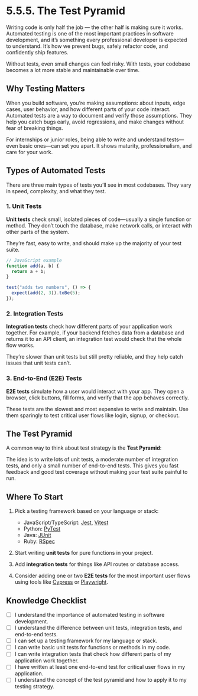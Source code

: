 # 5.5.5. The Test Pyramid

Writing code is only half the job — the other half is making sure it works. Automated testing is one of the most important practices in software development, and it’s something every professional developer is expected to understand. It’s how we prevent bugs, safely refactor code, and confidently ship features.

Without tests, even small changes can feel risky. With tests, your codebase becomes a lot more stable and maintainable over time.

## Why Testing Matters

When you build software, you’re making assumptions: about inputs, edge cases, user behavior, and how different parts of your code interact. Automated tests are a way to document and verify those assumptions. They help you catch bugs early, avoid regressions, and make changes without fear of breaking things.

For internships or junior roles, being able to write and understand tests—even basic ones—can set you apart. It shows maturity, professionalism, and care for your work.

## Types of Automated Tests

There are three main types of tests you’ll see in most codebases. They vary in speed, complexity, and what they test.

### 1. Unit Tests

**Unit tests** check small, isolated pieces of code—usually a single function or method. They don’t touch the database, make network calls, or interact with other parts of the system.

They’re fast, easy to write, and should make up the majority of your test suite.

```js
// JavaScript example
function add(a, b) {
  return a + b;
}

test("adds two numbers", () => {
  expect(add(2, 3)).toBe(5);
});
```

### 2. Integration Tests

**Integration tests** check how different parts of your application work together. For example, if your backend fetches data from a database and returns it to an API client, an integration test would check that the whole flow works.

They’re slower than unit tests but still pretty reliable, and they help catch issues that unit tests can’t.

### 3. End-to-End (E2E) Tests

**E2E tests** simulate how a user would interact with your app. They open a browser, click buttons, fill forms, and verify that the app behaves correctly.

These tests are the slowest and most expensive to write and maintain. Use them sparingly to test critical user flows like login, signup, or checkout.

## The Test Pyramid

A common way to think about test strategy is the **Test Pyramid**:

The idea is to write lots of unit tests, a moderate number of integration tests, and only a small number of end-to-end tests. This gives you fast feedback and good test coverage without making your test suite painful to run.

## Where To Start

1. Pick a testing framework based on your language or stack:

   - JavaScript/TypeScript: [Jest](https://jestjs.io/), [Vitest](https://vitest.dev/)
   - Python: [PyTest](https://docs.pytest.org/en/stable/)
   - Java: [JUnit](https://junit.org/junit5/)
   - Ruby: [RSpec](https://rspec.info/)

2. Start writing **unit tests** for pure functions in your project.
3. Add **integration tests** for things like API routes or database access.
4. Consider adding one or two **E2E tests** for the most important user flows using tools like [Cypress](https://www.cypress.io/) or [Playwright](https://playwright.dev/).

## Knowledge Checklist

- [ ] I understand the importance of automated testing in software development.
- [ ] I understand the difference between unit tests, integration tests, and end-to-end tests.
- [ ] I can set up a testing framework for my language or stack.
- [ ] I can write basic unit tests for functions or methods in my code.
- [ ] I can write integration tests that check how different parts of my application work together.
- [ ] I have written at least one end-to-end test for critical user flows in my application.
- [ ] I understand the concept of the test pyramid and how to apply it to my testing strategy.
